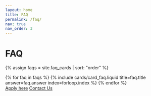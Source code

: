 ```yaml
---
layout: home
title: FAQ
permalink: /faq/
nav: true
nav_order: 3
---
```

<div class="container card">
  <h1>FAQ</h1>

  {% assign faqs = site.faq_cards | sort: "order" %}

  <div class="faq-list">
    {% for faq in faqs %}
      {% include cards/card_faq.liquid
        title=faq.title
        answer=faq.answer
        index=forloop.index %}
    {% endfor %}
  </div>
  <div class="page-buttons">
      <a href="https://forms.gle/3fAafWCyVxya5jf6A" class="btn primary">Apply&nbsp;here</a>
      <a href="https://forms.gle/hJ5BtdgpaFLxFvap6" class="btn secondary">Contact Us</a>
  </div>
</div>